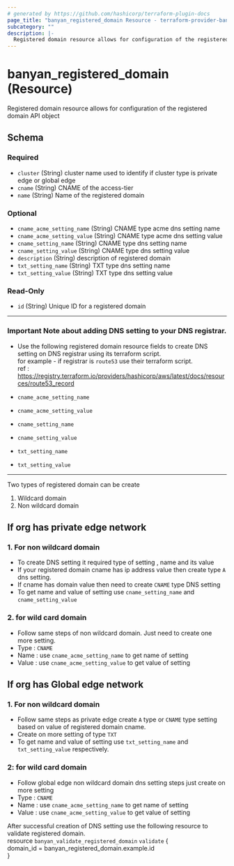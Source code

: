 ```yaml
---
# generated by https://github.com/hashicorp/terraform-plugin-docs
page_title: "banyan_registered_domain Resource - terraform-provider-banyan"
subcategory: ""
description: |-
  Registered domain resource allows for configuration of the registered domain API object
---
```


# banyan_registered_domain (Resource)

Registered domain resource allows for configuration of the registered domain API object



<!-- schema generated by tfplugindocs -->
## Schema

### Required

- `cluster` (String) cluster name used to identify if cluster type is private edge or global edge
- `cname` (String) CNAME of the access-tier
- `name` (String) Name of the registered domain

### Optional

- `cname_acme_setting_name` (String) CNAME type acme dns setting name
- `cname_acme_setting_value` (String) CNAME type acme dns setting value
- `cname_setting_name` (String) CNAME type dns setting name
- `cname_setting_value` (String) CNAME type dns setting value
- `description` (String) description of registered domain
- `txt_setting_name` (String) TXT type dns setting name
- `txt_setting_value` (String) TXT type dns setting value

### Read-Only

- `id` (String) Unique ID for a registered domain

***
### Important Note about adding DNS setting to your DNS registrar.
- Use the following registered domain resource fields to create DNS setting on DNS registrar using its terraform script.\
for example - if registrar is `route53` use their terraform script.\
ref : https://registry.terraform.io/providers/hashicorp/aws/latest/docs/resources/route53_record

- `cname_acme_setting_name`
- `cname_acme_setting_value`
- `cname_setting_name`
- `cname_setting_value`
- `txt_setting_name`
- `txt_setting_value`
***
Two types of registered domain can be create
1. Wildcard domain
2. Non wildcard domain

## If org has private edge network
### 1. For non wildcard domain
- To create DNS setting it required type of setting , name and its value
- If your registered domain cname has ip address value then create type `A` dns setting.
- If cname has domain value then need to create `CNAME` type DNS setting
- To get name and value of setting use `cname_setting_name` and `cname_setting_value`

### 2. for wild card domain
- Follow same steps of non wildcard domain. Just need to create one more setting.
- Type  : `CNAME`
- Name  : use `cname_acme_setting_name` to get name of setting
- Value : use `cname_acme_setting_value` to get value of setting

## If org has Global edge network
### 1. For non wildcard domain
- Follow same steps as private edge create `A` type or `CNAME` type setting based on value of registered domain cname.
- Create on more setting of type `TXT`
- To get name and value of setting use `txt_setting_name` and `txt_setting_value` respectively.

### 2: for wild card domain
- Follow global edge non wildcard domain dns setting steps just create on more setting
- Type  : `CNAME`
- Name  : use `cname_acme_setting_name` to get name of setting
- Value : use `cname_acme_setting_value` to get value of setting


After successful creation of DNS setting use the following resource to validate registered domain.\
resource `banyan_validate_registered_domain` `validate` {\
      domain_id = banyan_registered_domain.example.id\
}
